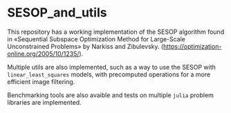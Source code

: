 # SESOP_and_utils

This repository has a working implementation of the SESOP algorithm found in «Sequential Subspace Optimization Method
for Large-Scale Unconstrained Problems» by Narkiss and Zibulevsky. (https://optimization-online.org/2005/10/1235/).

Multiple utils are also implemented, such as a way to use the SESOP with ```linear_least_squares``` models, with precomputed operations for a more efficient image filtering.

Benchmarking tools are also avaible and tests on multiple ```julia``` problem libraries are implemented.
